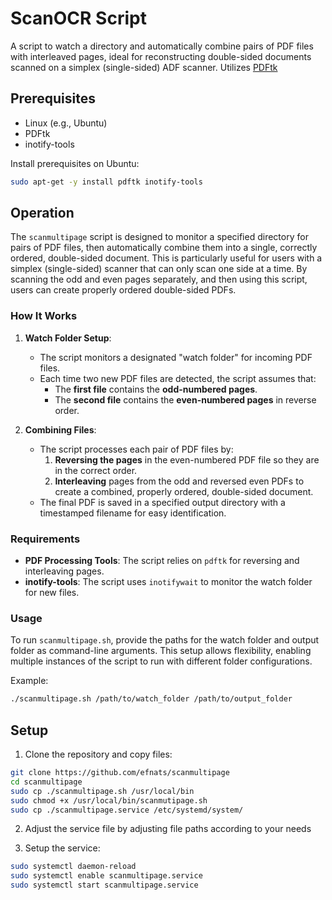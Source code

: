 # ScanOCR Script

A script to watch a directory and automatically combine pairs of PDF files with interleaved pages, ideal for reconstructing double-sided documents scanned on a simplex (single-sided) ADF scanner. Utilizes [PDFtk](https://www.pdflabs.com/tools/pdftk-the-pdf-toolkit/)

## Prerequisites

- Linux (e.g., Ubuntu)
- PDFtk
- inotify-tools

Install prerequisites on Ubuntu:

```bash
sudo apt-get -y install pdftk inotify-tools
```
## Operation

The `scanmultipage` script is designed to monitor a specified directory for pairs of PDF files, then automatically combine them into a single, correctly ordered, double-sided document. This is particularly useful for users with a simplex (single-sided) scanner that can only scan one side at a time. By scanning the odd and even pages separately, and then using this script, users can create properly ordered double-sided PDFs.

### How It Works

1. **Watch Folder Setup**:
   - The script monitors a designated "watch folder" for incoming PDF files.
   - Each time two new PDF files are detected, the script assumes that:
     - The **first file** contains the **odd-numbered pages**.
     - The **second file** contains the **even-numbered pages** in reverse order.

2. **Combining Files**:
   - The script processes each pair of PDF files by:
     1. **Reversing the pages** in the even-numbered PDF file so they are in the correct order.
     2. **Interleaving** pages from the odd and reversed even PDFs to create a combined, properly ordered, double-sided document.
   - The final PDF is saved in a specified output directory with a timestamped filename for easy identification.

### Requirements

- **PDF Processing Tools**: The script relies on `pdftk` for reversing and interleaving pages.
- **inotify-tools**: The script uses `inotifywait` to monitor the watch folder for new files.

### Usage

To run `scanmultipage.sh`, provide the paths for the watch folder and output folder as command-line arguments. This setup allows flexibility, enabling multiple instances of the script to run with different folder configurations.

Example:
```bash
./scanmultipage.sh /path/to/watch_folder /path/to/output_folder
```

## Setup

1. Clone the repository and copy files:

```bash
git clone https://github.com/efnats/scanmultipage
cd scanmultipage
sudo cp ./scanmultipage.sh /usr/local/bin
sudo chmod +x /usr/local/bin/scanmutipage.sh
sudo cp ./scanmultipage.service /etc/systemd/system/
```

2. Adjust the service file by adjusting file paths according to your needs

3. Setup the service:

```bash
sudo systemctl daemon-reload
sudo systemctl enable scanmultipage.service
sudo systemctl start scanmultipage.service
```
